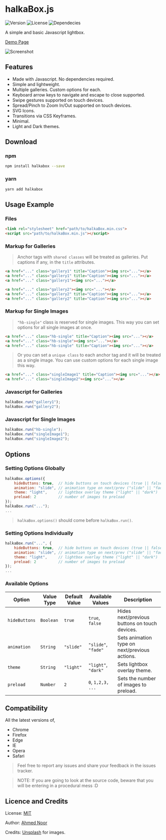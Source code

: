 # halkaBox.js
![Version](https://img.shields.io/badge/version-1.2.0-blue.svg)
![License](https://img.shields.io/badge/license-MIT-blue.svg)
![Dependecies](https://img.shields.io/badge/dependencies-none-blue.svg)

A simple and basic Javascript lightbox.

[Demo Page](https://ahmednooor.github.io/halkaBox.js)

![Screenshot](https://raw.githubusercontent.com/ahmednooor/halkaBox.js/master/demo/screenshot.png)

## Features
* Made with Javascript. No dependencies required.
* Simple and lightweight.
* Multiple galleries. Custom options for each.
* Keyboard arrow keys to navigate and escape to close supported.
* Swipe gestures supported on touch devices.
* Spread/Pinch to Zoom In/Out supported on touch devices.
* SVG Icons.
* Transitions via CSS Keyframes.
* Minimal.
* Light and Dark themes.

## Download

### npm
```sh
npm install halkabox --save
```

### yarn
```sh
yarn add halkabox
```

## Usage Example

### Files
```html
<link rel="stylesheet" href="path/to/halkaBox.min.css">
<script src="path/to/halkaBox.min.js"></script>
```

### Markup for Galleries
> Anchor tags with `shared classes` will be treated as galleries.
> Put captions if any, in the `title` attributes.

```html
<a href="..." class="gallery1" title="Caption"><img src="..."></a>
<a href="..." class="gallery1" title="Caption"><img src="..."></a>
<a href="..." class="gallery1"><img src="..."></a>

<a href="..." class="gallery2"><img src="..."></a>
<a href="..." class="gallery2" title="Caption"><img src="..."></a>
<a href="..." class="gallery2" title="Caption"><img src="..."></a>
```
### Markup for Single Images
> `"hb-single"` class is reserved for single images. This way you can set options for all single images at once.

```html
<a href="..." class="hb-single" title="Caption"><img src="..."></a>
<a href="..." class="hb-single"><img src="..."></a>
<a href="..." class="hb-single" title="Caption"><img src="..."></a>
```
> Or you can set a `unique class` to each anchor tag and it will be treated as a single image. You can use custom options for each single image this way.

```html
<a href="..." class="singleImage1" title="Caption"><img src="..."></a>
<a href="..." class="singleImage2"><img src="..."></a>
```

### Javascript for Galleries
```javascript
halkaBox.run("gallery1");
halkaBox.run("gallery2");
```

### Javascript for Single Images
```javascript
halkaBox.run("hb-single");
halkaBox.run("singleImage1");
halkaBox.run("singleImage2");
```

## Options
### Setting Options Globally
```javascript
halkaBox.options({
    hideButtons: true,  // hide buttons on touch devices (true || false)
    animation: "slide", // animation type on next/prev ("slide" || "fade")
    theme: "light",     // lightbox overlay theme ("light" || "dark")
    preload: 2          // number of images to preload
});
halkaBox.run("...");
...
```
> `halkaBox.options()` should come before `halkaBox.run()`.

### Setting Options Individually
```javascript
halkaBox.run("...", {
    hideButtons: true,  // hide buttons on touch devices (true || false)
    animation: "slide", // animation type on next/prev ("slide" || "fade")
    theme: "light",     // lightbox overlay theme ("light" || "dark")
    preload: 2          // number of images to preload
});
...
```

### Available Options
| Option | Value Type | Default Value | Available Values | Description |
| --- | --- | --- | --- | --- |
| `hideButtons` | `Boolean` | `true` | `true`, `false` | Hides next/previous buttons on touch devices. |
| `animation` | `String` | `"slide"` | `"slide"`, `"fade"` | Sets animation type on next/previous actions. |
| `theme` | `String` | `"light"` | `"light"`, `"dark"` | Sets lightbox overlay theme. |
| `preload` | `Number` | `2` | `0`, `1,2,3, ...` | Sets the number of images to preload. |

## Compatibility
All the latest versions of,

* Chrome
* Firefox
* Edge
* IE
* Opera
* Safari

> Feel free to report any issues and share your feedback in the issues tracker.

> NOTE: If you are going to look at the source code, beware that you will be entering in a procedural mess :D

## Licence and Credits

License: [MIT](https://opensource.org/licenses/MIT)

Author:  [Ahmed Noor](https://github.com/ahmednooor)

Credits: [Unsplash](https://unsplash.com/) for images.
